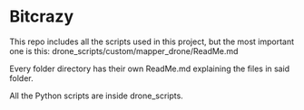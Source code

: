 # Bitcrazy

This repo includes all the scripts used in this project, but the most important one is this:
drone_scripts/custom/mapper_drone/ReadMe.md

Every folder directory has their own ReadMe.md explaining the files in said folder.

All the Python scripts are inside drone_scripts.


